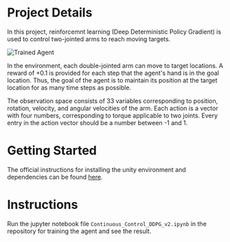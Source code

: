 
[image1]: https://user-images.githubusercontent.com/10624937/43851024-320ba930-9aff-11e8-8493-ee547c6af349.gif "Trained Agent"

# Project Details
In this project, reinforcemnt learning (Deep Deterministic Policy Gradient) is used to control two-jointed arms to reach moving targets.

![Trained Agent][image1]

In the environment, each double-jointed arm can move to target locations. A reward of +0.1 is provided for each step that the agent's hand is in the goal location. Thus, the goal of the agent is to maintain its position at the target location for as many time steps as possible.

The observation space consists of 33 variables corresponding to position, rotation, velocity, and angular velocities of the arm. Each action is a vector with four numbers, corresponding to torque applicable to two joints. Every entry in the action vector should be a number between -1 and 1.

# Getting Started
The official instructions for installing the unity environment and dependencies can be found [here](https://github.com/udacity/deep-reinforcement-learning/tree/master/p2_continuous-control).

# Instructions
Run the jupyter notebook file `Continuous_Control_DDPG_v2.ipynb` in the repository for training the agent and see the result.